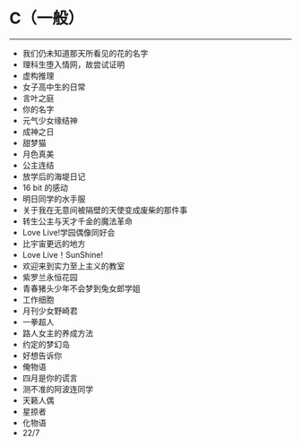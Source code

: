 # C（一般）
---
- 我们仍未知道那天所看见的花的名字
- 理科生堕入情网，故尝试证明
- 虚构推理
- 女子高中生的日常
- 言叶之庭
- 你的名字
- 元气少女缘结神
- 成神之日
- 甜梦猫
- 月色真美
- 公主连结
- 放学后的海堤日记
- 16 bit 的感动
- 明日同学的水手服
- 关于我在无意间被隔壁的天使变成废柴的那件事
- 转生公主与天才千金的魔法革命
- Love Live!学园偶像同好会
- 比宇宙更远的地方
- Love Live！SunShine!
- 欢迎来到实力至上主义的教室
- 紫罗兰永恒花园
- 青春猪头少年不会梦到兔女郎学姐
- 工作细胞
- 月刊少女野崎君
- 一拳超人
- 路人女主的养成方法
- 约定的梦幻岛
- 好想告诉你
- 俺物语
- 四月是你的谎言
- 测不准的阿波连同学
- 天籁人偶
- 星掠者
- 化物语
- 22/7